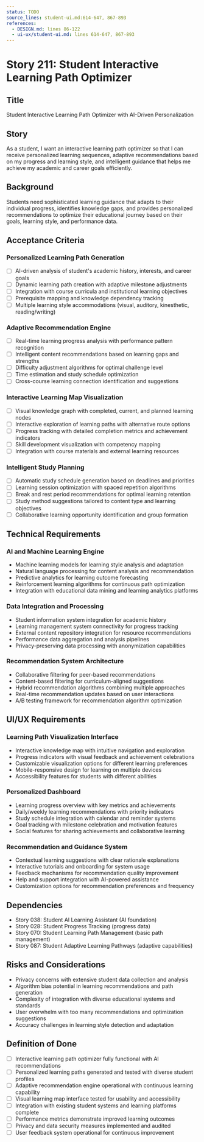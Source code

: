 ```yaml
---
status: TODO
source_lines: student-ui.md:614-647, 867-893
references:
  - DESIGN.md: lines 86-122
  - ui-ux/student-ui.md: lines 614-647, 867-893
---
```


# Story 211: Student Interactive Learning Path Optimizer

## Title
Student Interactive Learning Path Optimizer with AI-Driven Personalization

## Story
As a student, I want an interactive learning path optimizer so that I can receive personalized learning sequences, adaptive recommendations based on my progress and learning style, and intelligent guidance that helps me achieve my academic and career goals efficiently.

## Background
Students need sophisticated learning guidance that adapts to their individual progress, identifies knowledge gaps, and provides personalized recommendations to optimize their educational journey based on their goals, learning style, and performance data.

## Acceptance Criteria

### Personalized Learning Path Generation
- [ ] AI-driven analysis of student's academic history, interests, and career goals
- [ ] Dynamic learning path creation with adaptive milestone adjustments
- [ ] Integration with course curricula and institutional learning objectives
- [ ] Prerequisite mapping and knowledge dependency tracking
- [ ] Multiple learning style accommodations (visual, auditory, kinesthetic, reading/writing)

### Adaptive Recommendation Engine
- [ ] Real-time learning progress analysis with performance pattern recognition
- [ ] Intelligent content recommendations based on learning gaps and strengths
- [ ] Difficulty adjustment algorithms for optimal challenge level
- [ ] Time estimation and study schedule optimization
- [ ] Cross-course learning connection identification and suggestions

### Interactive Learning Map Visualization
- [ ] Visual knowledge graph with completed, current, and planned learning nodes
- [ ] Interactive exploration of learning paths with alternative route options
- [ ] Progress tracking with detailed completion metrics and achievement indicators
- [ ] Skill development visualization with competency mapping
- [ ] Integration with course materials and external learning resources

### Intelligent Study Planning
- [ ] Automatic study schedule generation based on deadlines and priorities
- [ ] Learning session optimization with spaced repetition algorithms
- [ ] Break and rest period recommendations for optimal learning retention
- [ ] Study method suggestions tailored to content type and learning objectives
- [ ] Collaborative learning opportunity identification and group formation

## Technical Requirements

### AI and Machine Learning Engine
- Machine learning models for learning style analysis and adaptation
- Natural language processing for content analysis and recommendation
- Predictive analytics for learning outcome forecasting
- Reinforcement learning algorithms for continuous path optimization
- Integration with educational data mining and learning analytics platforms

### Data Integration and Processing
- Student information system integration for academic history
- Learning management system connectivity for progress tracking
- External content repository integration for resource recommendations
- Performance data aggregation and analysis pipelines
- Privacy-preserving data processing with anonymization capabilities

### Recommendation System Architecture
- Collaborative filtering for peer-based recommendations
- Content-based filtering for curriculum-aligned suggestions
- Hybrid recommendation algorithms combining multiple approaches
- Real-time recommendation updates based on user interactions
- A/B testing framework for recommendation algorithm optimization

## UI/UX Requirements

### Learning Path Visualization Interface
- Interactive knowledge map with intuitive navigation and exploration
- Progress indicators with visual feedback and achievement celebrations
- Customizable visualization options for different learning preferences
- Mobile-responsive design for learning on multiple devices
- Accessibility features for students with different abilities

### Personalized Dashboard
- Learning progress overview with key metrics and achievements
- Daily/weekly learning recommendations with priority indicators
- Study schedule integration with calendar and reminder systems
- Goal tracking with milestone celebration and motivation features
- Social features for sharing achievements and collaborative learning

### Recommendation and Guidance System
- Contextual learning suggestions with clear rationale explanations
- Interactive tutorials and onboarding for system usage
- Feedback mechanisms for recommendation quality improvement
- Help and support integration with AI-powered assistance
- Customization options for recommendation preferences and frequency

## Dependencies
- Story 038: Student AI Learning Assistant (AI foundation)
- Story 028: Student Progress Tracking (progress data)
- Story 070: Student Learning Path Management (basic path management)
- Story 087: Student Adaptive Learning Pathways (adaptive capabilities)

## Risks and Considerations
- Privacy concerns with extensive student data collection and analysis
- Algorithm bias potential in learning recommendations and path generation
- Complexity of integration with diverse educational systems and standards
- User overwhelm with too many recommendations and optimization suggestions
- Accuracy challenges in learning style detection and adaptation

## Definition of Done
- [ ] Interactive learning path optimizer fully functional with AI recommendations
- [ ] Personalized learning paths generated and tested with diverse student profiles
- [ ] Adaptive recommendation engine operational with continuous learning capability
- [ ] Visual learning map interface tested for usability and accessibility
- [ ] Integration with existing student systems and learning platforms complete
- [ ] Performance metrics demonstrate improved learning outcomes
- [ ] Privacy and data security measures implemented and audited
- [ ] User feedback system operational for continuous improvement